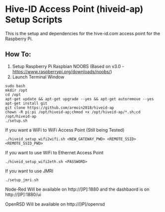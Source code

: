 # Hive-ID Access Point (hiveid-ap) Setup Scripts

This is the setup and dependencies for the hive-id.com access point for the Raspberry Pi. 

## How To:
1. Setup Raspberry Pi Raspbian NOOBS (Based on v3.0 - https://www.raspberrypi.org/downloads/noobs/)
2. Launch Terminal Window
```
sudo bash 
mkdir /opt 
cd /opt
apt-get update && apt-get upgrade --yes && apt-get autoremove --yes 
apt-get install git
git clone https://github.com/armoin2018/hiveid-ap
chown -R pi:pi /opt/hiveid-ap;chmod +x /opt/hiveid-ap/*.sh;cd /opt/hiveid-ap
./setup.sh

```
If you want a WiFi to  WiFi Access Point (Still being Tested)
```
./hiveid_setup_wifi2wifi.sh <NEW_GATEWAY_PWD> <REMOTE_SSID> <REMOTE_SSID_PWD>
```

If you want to use WiFi to Ethernet Access Point
```
./hiveid_setup_wifi2eth.sh <PASSWORD>
```

If you want to use JMRI
```
./setup_jmri.sh
```

Node-Red 
Will be available on http://[IP]:1880 and the dashbaord is on http://[IP]:1880/ui
  
OpenRSD
Will be available on http://[IP]/openrsd
  
  
